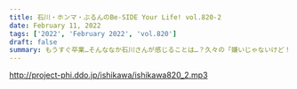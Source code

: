 ```yaml
---
title: 石川・ホンマ・ぶるんのBe-SIDE Your Life! vol.820-2
date: February 11, 2022
tags: ['2022', 'February 2022', 'vol.820']
draft: false
summary: もうすぐ卒業…そんななか石川さんが感じることは…？久々の「嫌いじゃないけど！」
---
```


http://project-phi.ddo.jp/ishikawa/ishikawa820_2.mp3
